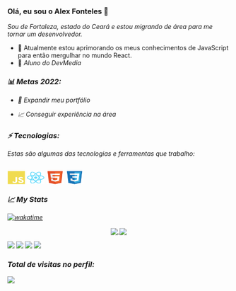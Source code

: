 ### Olá, eu sou o Alex Fonteles 👋

<p>
  <em>
    Sou de Fortaleza, estado do Ceará e estou migrando de área para me tornar um desenvolvedor.
  </em>
</p>

- 🌱 Atualmente estou aprimorando os meus conhecimentos de JavaScript para então mergulhar no mundo React.
- 🚀 <em>Aluno do DevMedia</a>

### 📊 Metas 2022:

- 📂 Expandir meu portfólio

- 📈 Conseguir experiência na área

### ⚡ Tecnologias:

Estas são algumas das tecnologias e ferramentas que trabalho:

<div style="display: inline_block"><br>
  <img align="center" alt="Alex-Js" height="30" width="40" src="https://raw.githubusercontent.com/devicons/devicon/master/icons/javascript/javascript-plain.svg">
  <img align="center" alt="Alex-React" height="30" width="40" src="https://raw.githubusercontent.com/devicons/devicon/master/icons/react/react-original.svg">
  <img align="center" alt="Alex-HTML" height="30" width="40" src="https://raw.githubusercontent.com/devicons/devicon/master/icons/html5/html5-original.svg">
  <img align="center" alt="Alex-CSS" height="30" width="40" src="https://raw.githubusercontent.com/devicons/devicon/master/icons/css3/css3-original.svg">
 
 
 ### 📈 My Stats
  ​[![​wakatime​](https://wakatime.com/badge/user/1858d548-dedf-4cbf-abbc-371441d6cf6a.svg)](https://wakatime.com/@1858d548-dedf-4cbf-abbc-371441d6cf6a)

<p  align="center">
  <a href="https://github.com/imenesg">
  <img
        height="160"
        align="center" src="https://github-readme-stats.vercel.app/api?username=alexfonteles&show_icons=true&theme=dark&include_all_commits=true&count_private=true"/>
   
  <img align="center" src="https://github-readme-stats.vercel.app/api/top-langs/?username=alexfonteles&layout=compact&langs_count=7&theme=dark"/>
   </p>


  
 
<div> 
  <a href="https://instagram.com/lexquintela" target="_blank"><img src="https://img.shields.io/badge/-Instagram-%23E4405F?style=for-the-badge&logo=instagram&logoColor=white" target="_blank"></a>
  <a href = "mailto:allscemoto@gmail.com"><img src="https://img.shields.io/badge/-Gmail-%23333?style=for-the-badge&logo=gmail&logoColor=white" target="_blank"></a>
  <a href="https://www.linkedin.com/in/alex-fonteles/" target="_blank"><img src="https://img.shields.io/badge/-LinkedIn-%230077B5?style=for-the-badge&logo=linkedin&logoColor=white" target="_blank"></a> 
 <a href="https://wa.me/qr/DFEF7GCZY44ED1" target="_blank"><img src="https://img.shields.io/badge/WhatsApp-25D366?style=for-the-badge&logo=whatsapp&logoColor=white" target="_blank"></a>
  
  ###  Total de visitas no perfil:
<p>
    <img alingn="center" src="https://profile-counter.glitch.me/alexfonteles/count.svg"/>
</p>
